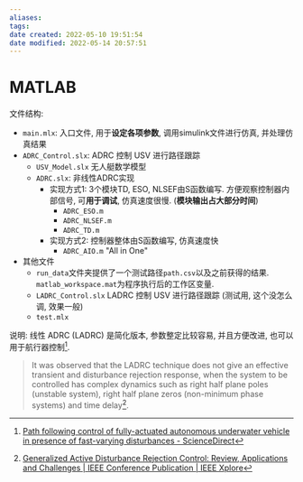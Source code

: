 ```yaml
---
aliases: 
tags: 
date created: 2022-05-10 19:51:54
date modified: 2022-05-14 20:57:51
---
```


# MATLAB

文件结构:

- `main.mlx`: 入口文件, 用于**设定各项参数**, 调用simulink文件进行仿真, 并处理仿真结果
- `ADRC_Control.slx`: ADRC 控制 USV 进行路径跟踪
    - `USV_Model.slx` 无人艇数学模型
    - `ADRC.slx`: 非线性ADRC实现
        - 实现方式1: 3个模块TD, ESO, NLSEF由S函数编写. 方便观察控制器内部信号, 可**用于调试**, 仿真速度很慢. (**模块输出占大部分时间**)
            - `ADRC_ESO.m`
            - `ADRC_NLSEF.m`
            - `ADRC_TD.m`
        - 实现方式2: 控制器整体由S函数编写, 仿真速度快
            - `ADRC_AIO.m` "All in One"
- 其他文件
    - `run_data`文件夹提供了一个测试路径`path.csv`以及之前获得的结果. `matlab_workspace.mat`为程序执行后的工作区变量.
    - `LADRC_Control.slx` LADRC 控制 USV 进行路径跟踪 (测试用, 这个没怎么调, 效果一般)
    - `test.mlx`

说明:
线性 ADRC (LADRC) 是简化版本, 参数整定比较容易, 并且方便改进, 也可以用于航行器控制[^ladrc].
[^ladrc]:[Path following control of fully-actuated autonomous underwater vehicle in presence of fast-varying disturbances - ScienceDirect](https://www.sciencedirect.com/science/article/pii/S0141118718307752?via%3Dihub)
> It was observed that the LADRC technique does not give an effective transient and disturbance rejection response, when the system to be controlled has complex dynamics such as right half plane poles (unstable system), right half plane zeros (non-minimum phase systems) and time delay[^shortcoming].
[^shortcoming]: [Generalized Active Disturbance Rejection Control: Review, Applications and Challenges | IEEE Conference Publication | IEEE Xplore](https://ieeexplore.ieee.org/abstract/document/9465246)
